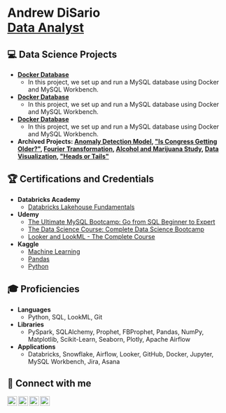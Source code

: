 <h1>Andrew DiSario <br/>
<a href="https://www.linkedin.com/in/andrew-disario/">Data Analyst</a>


<h2>💻 Data Science Projects </h2>

- <b>[Docker Database](https://github.com/andrew-disario/docker-database)</b>
  - In this project, we set up and run a MySQL database using Docker and MySQL Workbench.
- <b>[Docker Database](https://github.com/andrew-disario/docker-database)</b>
  - In this project, we set up and run a MySQL database using Docker and MySQL Workbench.
- <b>[Docker Database](https://github.com/andrew-disario/docker-database)</b>
  - In this project, we set up and run a MySQL database using Docker and MySQL Workbench.
- <b>Archived Projects: [Anomaly Detection Model](https://github.com/andrew-disario/anomaly-detction-model/), ["Is Congress Getting Older?"](https://github.com/andrew-disario/is-congress-getting-older), [Fourier Transformation](https://github.com/andrew-disario/fourier-transformation), [Alcohol and Marijuana Study](https://github.com/andrew-disario/alcohol-and-marijuana-study), [Data Visualization](https://github.com/andrew-disario/data-visualization), ["Heads or Tails"](https://github.com/andrew-disario/heads-or-tails)</b>


<h2>🏆 Certifications and Credentials </h2>

- <b> Databricks Academy </b>
  - [Databricks Lakehouse Fundamentals](https://credentials.databricks.com/e222513d-37e7-47f3-af43-9b12641fdea7)
- <b> Udemy </b>
  - [The Ultimate MySQL Bootcamp: Go from SQL Beginner to Expert](https://www.udemy.com/certificate/UC-3a42f5f2-3b30-47dc-a05a-efee049712af/)
  - [The Data Science Course: Complete Data Science Bootcamp](https://www.udemy.com/certificate/UC-a9623e85-b4af-4fde-addf-98dfe062ee55/)
  - [Looker and LookML - The Complete Course](https://www.udemy.com/certificate/UC-0190f1b7-1a93-4fba-82c7-6e48a5a227b2/)
- <b> Kaggle </b>
  - [Machine Learning](https://www.kaggle.com/learn/certification/drewdisario/intro-to-machine-learning)
  - [Pandas](https://www.kaggle.com/learn/certification/drewdisario/pandas)
  - [Python](https://www.kaggle.com/learn/certification/drewdisario/python)
  

<h2>🎓 Proficiencies </h2>

- <b> Languages </b>
  - Python, SQL, LookML, Git
- <b> Libraries </b>
  - PySpark, SQLAlchemy, Prophet, FBProphet, Pandas, NumPy, Matplotlib, Scikit-Learn, Seaborn, Plotly, Apache Airflow
- <b> Applications </b>
  - Databricks, Snowflake, Airflow, Looker, GitHub, Docker, Jupyter, MySQL Workbench, Jira, Asana
 

<h2>📱 Connect with me </h2>

[<img align="left" alt="Andrew DiSario | Email" width="22px" src="https://cdn.jsdelivr.net/npm/simple-icons@3.13.0/icons/gmail.svg" />][gmail]
[<img align="left" alt="Andrew DiSario | LinkedIn" width="22px" src="https://cdn.jsdelivr.net/npm/simple-icons@v3/icons/linkedin.svg" />][linkedin]
[<img align="left" alt="Andrew DiSario | Instagram" width="22px" src="https://cdn.jsdelivr.net/npm/simple-icons@v3/icons/instagram.svg" />][instagram]
[<img align="left" alt="Andrew DiSario | Discord" width="22px" src="https://cdn.jsdelivr.net/npm/simple-icons@3.13.0/icons/discord.svg" />][discord]

[gmail]: mailto:awd5143@gmail.com
[linkedin]: https://www.linkedin.com/in/andrew-disario/
[instagram]: https://www.instagram.com/drewdisario/
[discord]: https://discord.gg/FTMHHYZc

<!--
**joshmadakor1/joshmadakor1** is a ✨ _special_ ✨ repository because its `README.md` (this file) appears on your GitHub profile.

Here are some ideas to get you started:

- 🔭 I’m currently working on ...
- 🌱 I’m currently learning ...
- 👯 I’m looking to collaborate on ...
- 🤔 I’m looking for help with ...
- 💬 Ask me about ...
- 📫 How to reach me: ...
- 😄 Pronouns: ...
- ⚡ Fun fact: ...
-->
